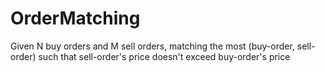 # OrderMatching
Given N buy orders and M sell orders, matching the most (buy-order, sell-order) such that sell-order's price doesn't exceed buy-order's price
